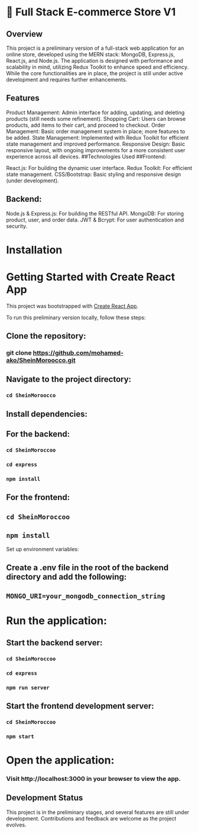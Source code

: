 # 🛒 Full Stack E-commerce Store V1
## Overview
This project is a preliminary version of a full-stack web application for an online store, developed using the MERN stack: MongoDB, Express.js, React.js, and Node.js. The application is designed with performance and scalability in mind, utilizing Redux Toolkit to enhance speed and efficiency. While the core functionalities are in place, the project is still under active development and requires further enhancements.

## Features
Product Management: Admin interface for adding, updating, and deleting products (still needs some refinement).
Shopping Cart: Users can browse products, add items to their cart, and proceed to checkout.
Order Management: Basic order management system in place; more features to be added.
State Management: Implemented with Redux Toolkit for efficient state management and improved performance.
Responsive Design: Basic responsive layout, with ongoing improvements for a more consistent user experience across all devices.
##Technologies Used
##Frontend:

React.js: For building the dynamic user interface.
Redux Toolkit: For efficient state management.
CSS/Bootstrap: Basic styling and responsive design (under development).
## Backend:

Node.js & Express.js: For building the RESTful API.
MongoDB: For storing product, user, and order data.
JWT & Bcrypt: For user authentication and security.

# Installation

# Getting Started with Create React App

This project was bootstrapped with [Create React App](https://github.com/facebook/create-react-app).

To run this preliminary version locally, follow these steps:

## Clone the repository:


### git clone https://github.com/mohamed-ako/SheinMoroocco.git

## Navigate to the project directory:


### `cd SheinMoroocco`
## Install dependencies:

## For the backend:


### `cd SheinMoroccoo`
### `cd express`
### `npm install`
## For the frontend:


## `cd SheinMoroccoo`
## `npm install`
Set up environment variables:

## Create a .env file in the root of the backend directory and add the following:


## `MONGO_URI=your_mongodb_connection_string`

# Run the application:

## Start the backend server:


### `cd SheinMoroccoo`
### `cd express`
### `npm run server`
## Start the frontend development server:


### `cd SheinMoroccoo`
### `npm start`

# Open the application:

### Visit http://localhost:3000 in your browser to view the app.

## Development Status
This project is in the preliminary stages, and several features are still under development. Contributions and feedback are welcome as the project evolves.


